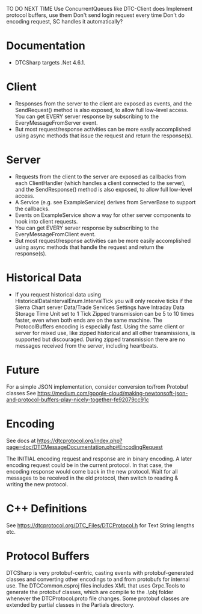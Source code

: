 TO DO NEXT TIME
Use ConcurrentQueues like DTC-Client does
Implement protocol buffers, use them
Don't send login request every time
Don't do encoding request, SC handles it automatically?


Documentation
=============

-   DTCSharp targets .Net 4.6.1.

Client
=============
-   Responses from the server to the client are exposed as events, and the SendRequest() method is also exposed, to allow full low-level access.
    You can get EVERY server response by subscribing to the EveryMessageFromServer event.
-   But most request/response activities can be more easily accomplished using async methods that issue the request and return the response(s).

Server
=============
-   Requests from the client to the server are exposed as callbacks from each ClientHandler (which handles a client connected to the server), and the SendResponse() method is also exposed, to allow full low-level access.
-   A Service (e.g. see ExampleService) derives from ServerBase to support the callbacks.
-   Events on ExampleService show a way for other server components to hook into client requests.
-   You can get EVERY server response by subscribing to the EveryMessageFromClient event.
-   But most request/response activities can be more easily accomplished using async methods that handle the request and return the response(s).

Historical Data
================
-   If you request historical data using HistoricalDataIntervalEnum.IntervalTick you will only receive ticks if the Sierra Chart server Data/Trade Services Settings
        have Intraday Data Storage Time Unit set to 1 Tick
    Zipped transmission can be 5 to 10 times faster, even when both ends are on the same machine. The ProtocolBuffers encoding is especially fast. 
    Using the same client or server for mixed use, like zipped historical and all other transmissions, is supported but discouraged. During zipped transmission there are no messages received from the server, including heartbeats.

Future
=============
For a simple JSON implementation, consider conversion to/from Protobuf classes
        See https://medium.com/google-cloud/making-newtonsoft-json-and-protocol-buffers-play-nicely-together-fe92079cc91c

Encoding
=============

See docs at https://dtcprotocol.org/index.php?page=doc/DTCMessageDocumentation.php#EncodingRequest

The INITIAL encoding request and response are in binary encoding.
A later encoding request could be in the current protocol. In that case, the encoding response
        would come back in the new protocol. Wait for all messages to be received in the old protocol,
        then switch to reading & writing the new protocol.

C++ Definitions
=============
See https://dtcprotocol.org/DTC_Files/DTCProtocol.h for Text String lengths etc.

Protocol Buffers
================
DTCSharp is very protobuf-centric, casting events with protobuf-generated classes and converting 
        other encodings to and from protobufs for internal use.
The DTCCommon.csproj files includes XML that uses Grpc.Tools to generate the protobuf classes,
        which are compile to the .\obj folder whenever the DTCProtocol.proto file changes.
Some protobuf classes are extended by partial classes in the Partials directory.



